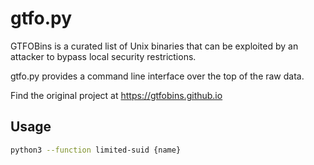 # gtfo.py

GTFOBins is a curated list of Unix binaries that can be exploited by an attacker to bypass local security restrictions.

gtfo.py provides a command line interface over the top of the raw data.

Find the original project at https://gtfobins.github.io

## Usage

```sh
python3 --function limited-suid {name}
```
